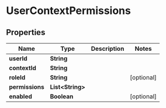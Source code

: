 

# UserContextPermissions


## Properties

| Name | Type | Description | Notes |
|------------ | ------------- | ------------- | -------------|
|**userId** | **String** |  |  |
|**contextId** | **String** |  |  |
|**roleId** | **String** |  |  [optional] |
|**permissions** | **List&lt;String&gt;** |  |  |
|**enabled** | **Boolean** |  |  [optional] |



